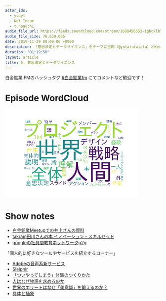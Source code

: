 ```yaml
---
actor_ids:
  - ysdyt
  - Kei Inoue
  - t.noguchi
audio_file_url: https://feeds.soundcloud.com/stream/1688456553-igbcklblbkxg-005.mp3
audio_file_size: 76,639,005
date: 2019-11-29 00:00:00 +0900
description: 「意思決定とデータサイエンス」をテーマに吉田（@yutatatatata）とKei Inoueさんとt.noguchi（@tnoguchi15）さんでお話しました。
duration: "01:19:50"
layout: article
title: 5. 意思決定とデータサイエンス
---
```


白金鉱業.FMのハッシュタグ [#白金鉱業fm](https://twitter.com/search?q=%23%E7%99%BD%E9%87%91%E9%89%B1%E6%A5%ADfm&src=typed_query) にてコメントなど歓迎です！

# Episode WordCloud

![005.png](./../images/wordcloud/005.png)

# Show notes

- [白金鉱業Meetupでの井上さんの資料](https://speakerdeck.com/brainpadpr/to-be-a-data-scientist-who-can-make-decisions-f4de6e71-13f5-4dbc-b481-0d6aeea92dd3)
- [takram田川さんの本 イノベーション・スキルセット](https://amzn.to/2qbbE2k)
- [googleの社員間教育ネットワークg2g](https://rework.withgoogle.com/jp/guides/learning-development-employee-to-employee/steps/introduction/)

「個人的に好きなツールやサービスを紹介するコーナー」

- [Adobeの音声系新サービス](https://blogs.adobe.com/japan/sneaks-2019/)
- [Sleipnir](https://www.fenrir-inc.com/jp/sleipnir/)
- [「ついやってしまう」体験のつくりかた](https://amzn.to/2XroBB3)
- [人はなぜ物語を求めるのか](https://amzn.to/37mLpXe)
- [世界のエリートはなぜ「美意識」を鍛えるのか？](https://amzn.to/2OvXP6w)
- [具体と抽象](https://amzn.to/35f4TeC)
